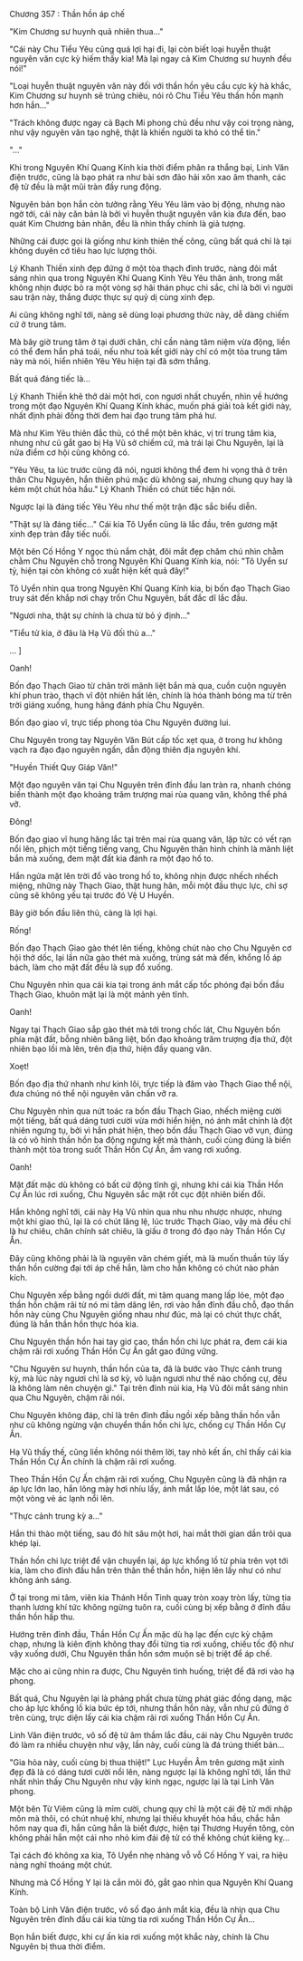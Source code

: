 




Chương 357 : Thần hồn áp chế


"Kim Chương sư huynh quả nhiên thua..."

"Cái này Chu Tiểu Yêu cũng quá lợi hại đi, lại còn biết loại huyễn thuật nguyên văn cực kỳ hiếm thấy kia! Mà lại ngay cả Kim Chương sư huynh đều nói!"

"Loại huyễn thuật nguyên văn này đối với thần hồn yêu cầu cực kỳ hà khắc, Kim Chương sư huynh sẽ trúng chiêu, nói rõ Chu Tiểu Yêu thần hồn mạnh hơn hắn..."

"Trách không được ngay cả Bạch Mi phong chủ đều như vậy coi trọng nàng, như vậy nguyên văn tạo nghệ, thật là khiến người ta khó có thể tin."

"..."

Khi trong Nguyên Khí Quang Kính kia thời điểm phân ra thắng bại, Linh Văn điện trước, cũng là bạo phát ra như bài sơn đảo hải xôn xao âm thanh, các đệ tử đều là mặt mũi tràn đầy rung động.

Nguyên bản bọn hắn còn tưởng rằng Yêu Yêu lâm vào bị động, nhưng nào ngờ tới, cái này căn bản là bởi vì huyễn thuật nguyên văn kia đưa đến, bao quát Kim Chương bản nhân, đều là nhìn thấy chính là giả tượng.

Những cái được gọi là giống như kinh thiên thế công, cũng bất quá chỉ là tại không duyên cớ tiêu hao lực lượng thôi.

Lý Khanh Thiền xinh đẹp đứng ở một tòa thạch đình trước, nàng đôi mắt sáng nhìn qua trong Nguyên Khí Quang Kính Yêu Yêu thân ảnh, trong mắt không nhịn được bỏ ra một vòng sợ hãi thán phục chi sắc, chỉ là bởi vì người sau trận này, thắng được thực sự quỷ dị cùng xinh đẹp.

Ai cũng không nghĩ tới, nàng sẽ dùng loại phương thức này, dễ dàng chiếm cứ ở trung tâm.

Mà bây giờ trung tâm ở tại dưới chân, chỉ cần nàng tâm niệm vừa động, liền có thể đem hắn phá toái, nếu như toà kết giới này chỉ có một tòa trung tâm này mà nói, hiển nhiên Yêu Yêu hiện tại đã sớm thắng.

Bất quá đáng tiếc là...

Lý Khanh Thiền khẽ thở dài một hơi, con ngươi nhất chuyển, nhìn về hướng trong một đạo Nguyên Khí Quang Kính khác, muốn phá giải toà kết giới này, nhất định phải đồng thời đem hai đạo trung tâm phá hư.

Mà như Kim Yêu thiên đắc thủ, có thể một bên khác, vị trí trung tâm kia, nhưng như cũ gắt gao bị Hạ Vũ sở chiếm cứ, mà trái lại Chu Nguyên, lại là nửa điểm cơ hội cũng không có.

"Yêu Yêu, ta lúc trước cũng đã nói, ngươi không thể đem hi vọng thả ở trên thân Chu Nguyên, hắn thiên phú mặc dù không sai, nhưng chung quy hay là kém một chút hỏa hầu." Lý Khanh Thiền có chút tiếc hận nói.

Ngược lại là đáng tiếc Yêu Yêu như thế một trận đặc sắc biểu diễn.

"Thật sự là đáng tiếc..." Cái kia Tô Uyển cũng là lắc đầu, trên gương mặt xinh đẹp tràn đầy tiếc nuối.

Một bên Cố Hồng Y ngọc thủ nắm chặt, đôi mắt đẹp chăm chú nhìn chằm chằm Chu Nguyên chỗ trong Nguyên Khí Quang Kính kia, nói: "Tô Uyển sư tỷ, hiện tại còn không có xuất hiện kết quả đây!"

Tô Uyển nhìn qua trong Nguyên Khí Quang Kính kia, bị bốn đạo Thạch Giao truy sát đến khắp nơi chạy trốn Chu Nguyên, bất đắc dĩ lắc đầu.

"Ngươi nha, thật sự chính là chưa từ bỏ ý định..."

"Tiểu tử kia, ở đâu là Hạ Vũ đối thủ a..."

... ]

Oanh!

Bốn đạo Thạch Giao từ chân trời mãnh liệt bắn mà qua, cuồn cuộn nguyên khí phun trào, thạch vĩ đột nhiên hất lên, chính là hóa thành bóng ma từ trên trời giáng xuống, hung hăng đánh phía Chu Nguyên.

Bốn đạo giao vĩ, trực tiếp phong tỏa Chu Nguyên đường lui.

Chu Nguyên trong tay Nguyên Văn Bút cấp tốc xẹt qua, ở trong hư không vạch ra đạo đạo nguyên ngấn, dẫn động thiên địa nguyên khí.

"Huyền Thiết Quy Giáp Văn!"

Một đạo nguyên văn tại Chu Nguyên trên đỉnh đầu lan tràn ra, nhanh chóng biến thành một đạo khoảng trăm trượng mai rùa quang văn, không thể phá vỡ.

Đông!

Bốn đạo giao vĩ hung hăng lắc tại trên mai rùa quang văn, lập tức có vết rạn nổi lên, phịch một tiếng tiếng vang, Chu Nguyên thân hình chính là mãnh liệt bắn mà xuống, đem mặt đất kia đánh ra một đạo hố to.

Hắn ngửa mặt lên trời đổ vào trong hố to, không nhịn được nhếch nhếch miệng, những này Thạch Giao, thật hung hãn, mỗi một đầu thực lực, chỉ sợ cũng sẽ không yếu tại trước đó Vệ U Huyền.

Bây giờ bốn đầu liên thủ, càng là lợi hại.

Rống!

Bốn đạo Thạch Giao gào thét lên tiếng, không chút nào cho Chu Nguyên cơ hội thở dốc, lại lần nữa gào thét mà xuống, trùng sát mà đến, khổng lồ áp bách, làm cho mặt đất đều là sụp đổ xuống.

Chu Nguyên nhìn qua cái kia tại trong ánh mắt cấp tốc phóng đại bốn đầu Thạch Giao, khuôn mặt lại là một mảnh yên tĩnh.

Oanh!

Ngay tại Thạch Giao sắp gào thét mà tới trong chốc lát, Chu Nguyên bốn phía mặt đất, bỗng nhiên băng liệt, bốn đạo khoảng trăm trượng địa thứ, đột nhiên bạo lồi mà lên, trên địa thứ, hiện đầy quang văn.

Xoẹt!

Bốn đạo địa thứ nhanh như kinh lôi, trực tiếp là đâm vào Thạch Giao thể nội, đưa chúng nó thể nội nguyên văn chấn vỡ ra.

Chu Nguyên nhìn qua nứt toác ra bốn đầu Thạch Giao, nhếch miệng cười một tiếng, bất quá dáng tươi cười vừa mới hiển hiện, nó ánh mắt chính là đột nhiên ngưng tụ, bởi vì hắn phát hiện, theo bốn đầu Thạch Giao vỡ vụn, đúng là có vô hình thần hồn ba động ngưng kết mà thành, cuối cùng đúng là biến thành một tòa trong suốt Thần Hồn Cự Ấn, ầm vang rơi xuống.

Oanh!

Mặt đất mặc dù không có bất cứ động tĩnh gì, nhưng khi cái kia Thần Hồn Cự Ấn lúc rơi xuống, Chu Nguyên sắc mặt rốt cục đột nhiên biến đổi.

Hắn không nghĩ tới, cái này Hạ Vũ nhìn qua nhu nhu nhược nhược, nhưng một khi giao thủ, lại là có chút lăng lệ, lúc trước Thạch Giao, vậy mà đều chỉ là hư chiêu, chân chính sát chiêu, là giấu ở trong đó đạo này Thần Hồn Cự Ấn.

Đây cũng không phải là là nguyên văn chém giết, mà là muốn thuần túy lấy thần hồn cường đại tới áp chế hắn, làm cho hắn không có chút nào phản kích.

Chu Nguyên xếp bằng ngồi dưới đất, mi tâm quang mang lấp lóe, một đạo thần hồn chậm rãi từ nó mi tâm dâng lên, rơi vào hắn đỉnh đầu chỗ, đạo thần hồn này cùng Chu Nguyên giống nhau như đúc, mà lại có chút thực chất, đúng là hắn thần hồn thực hóa kia.

Chu Nguyên thần hồn hai tay giơ cao, thần hồn chi lực phát ra, đem cái kia chậm rãi rơi xuống Thần Hồn Cự Ấn gắt gao đứng vững.

"Chu Nguyên sư huynh, thần hồn của ta, đã là bước vào Thực cảnh trung kỳ, mà lúc này ngươi chỉ là sơ kỳ, vô luận ngươi như thế nào chống cự, đều là không làm nên chuyện gì." Tại trên đỉnh núi kia, Hạ Vũ đôi mắt sáng nhìn qua Chu Nguyên, chậm rãi nói.

Chu Nguyên không đáp, chỉ là trên đỉnh đầu ngồi xếp bằng thần hồn vẫn như cũ không ngừng vận chuyển thần hồn chi lực, chống cự Thần Hồn Cự Ấn.

Hạ Vũ thấy thế, cũng liền không nói thêm lời, tay nhỏ kết ấn, chỉ thấy cái kia Thần Hồn Cự Ấn chính là chậm rãi rơi xuống.

Theo Thần Hồn Cự Ấn chậm rãi rơi xuống, Chu Nguyên cũng là đã nhận ra áp lực lớn lao, hắn lông mày hơi nhíu lấy, ánh mắt lấp lóe, một lát sau, có một vòng vẻ ác lạnh nổi lên.

"Thực cảnh trung kỳ a..."

Hắn thì thào một tiếng, sau đó hít sâu một hơi, hai mắt thời gian dần trôi qua khép lại.

Thần hồn chi lực triệt để vận chuyển lại, áp lực khổng lồ từ phía trên vọt tới kia, làm cho đỉnh đầu hắn trên thân thể thần hồn, hiện lên lấy như có như không ánh sáng.

Ở tại trong mi tâm, viên kia Thánh Hồn Tinh quay tròn xoay tròn lấy, từng tia thanh lương khí tức không ngừng tuôn ra, cuối cùng bị xếp bằng ở đỉnh đầu thần hồn hấp thu.

Hướng trên đỉnh đầu, Thần Hồn Cự Ấn mặc dù hạ lạc đến cực kỳ chậm chạp, nhưng là kiên định không thay đổi từng tia rơi xuống, chiếu tốc độ như vậy xuống dưới, Chu Nguyên thần hồn sớm muộn sẽ bị triệt để áp chế.

Mặc cho ai cũng nhìn ra được, Chu Nguyên tình huống, triệt để đã rơi vào hạ phong.

Bất quá, Chu Nguyên lại là phảng phất chưa từng phát giác đồng dạng, mặc cho áp lực khổng lồ kia bức ép tới, nhưng thần hồn này, vẫn như cũ đứng ở trên cùng, trực diện lấy cái kia chậm rãi rơi xuống Thần Hồn Cự Ấn.

Linh Văn điện trước, vô số đệ tử âm thầm lắc đầu, cái này Chu Nguyên trước đó làm ra nhiều chuyện như vậy, lần này, cuối cùng là đá trúng thiết bản...

"Gia hỏa này, cuối cùng bị thua thiệt!" Lục Huyền Âm trên gương mặt xinh đẹp đã là có dáng tươi cười nổi lên, nàng ngược lại là không nghĩ tới, lần thứ nhất nhìn thấy Chu Nguyên như vậy kinh ngạc, ngược lại là tại Linh Văn phong.

Một bên Từ Viêm cũng là mỉm cười, chung quy chỉ là một cái đệ tử mới nhập môn mà thôi, có chút nhuệ khí, nhưng lại thiếu khuyết hỏa hầu, chắc hẳn hôm nay qua đi, hắn cũng hẳn là biết được, hiện tại Thương Huyền tông, còn không phải hắn một cái nho nhỏ kim đái đệ tử có thể không chút kiêng kỵ...

Tại cách đó không xa kia, Tô Uyển nhẹ nhàng vỗ vỗ Cố Hồng Y vai, ra hiệu nàng nghĩ thoáng một chút.

Nhưng mà Cố Hồng Y lại là cắn môi đỏ, gắt gao nhìn qua Nguyên Khí Quang Kính.

Toàn bộ Linh Văn điện trước, vô số đạo ánh mắt kia, đều là nhìn qua Chu Nguyên trên đỉnh đầu cái kia từng tia rơi xuống Thần Hồn Cự Ấn...

Bọn hắn biết được, khi cự ấn kia rơi xuống một khắc này, chính là Chu Nguyên bị thua thời điểm.




